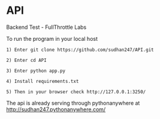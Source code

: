 # API
Backend Test - FullThrottle Labs

To run the program in your local host

    1) Enter git clone https://github.com/sudhan247/API.git
    
    2) Enter cd API
    
    3) Enter python app.py
    
    4) Install requirements.txt
    
    5) Then in your browser check http://127.0.0.1:3250/
    
The api is already serving through pythonanywhere at http://sudhan247.pythonanywhere.com/

